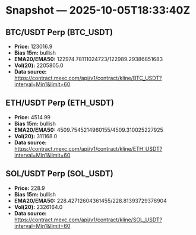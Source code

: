 # Snapshot — 2025-10-05T18:33:40Z

## BTC/USDT Perp (BTC_USDT)
- **Price:** 123016.9
- **Bias 15m:** bullish
- **EMA20/EMA50:** 122974.78111024723/122989.29386851683
- **Vol(20):** 2205805.0
- **Data source:** https://contract.mexc.com/api/v1/contract/kline/BTC_USDT?interval=Min1&limit=60

## ETH/USDT Perp (ETH_USDT)
- **Price:** 4514.99
- **Bias 15m:** bullish
- **EMA20/EMA50:** 4509.7545214960155/4509.310025227925
- **Vol(20):** 311168.0
- **Data source:** https://contract.mexc.com/api/v1/contract/kline/ETH_USDT?interval=Min1&limit=60

## SOL/USDT Perp (SOL_USDT)
- **Price:** 228.9
- **Bias 15m:** bullish
- **EMA20/EMA50:** 228.42712604361455/228.81393729376904
- **Vol(20):** 2326164.0
- **Data source:** https://contract.mexc.com/api/v1/contract/kline/SOL_USDT?interval=Min1&limit=60
